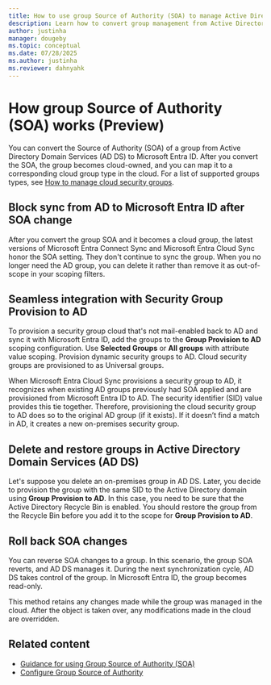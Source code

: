 ```yaml
---
title: How to use group Source of Authority (SOA) to manage Active Directory groups in Microsoft Entra ID (Preview)
description: Learn how to convert group management from Active Directory to Microsoft Entra ID using group source of authority (SOA).
author: justinha
manager: dougeby
ms.topic: conceptual
ms.date: 07/28/2025
ms.author: justinha
ms.reviewer: dahnyahk
---
```

# How group Source of Authority (SOA) works (Preview)

You can convert the Source of Authority (SOA) of a group from Active Directory Domain Services (AD DS) to Microsoft Entra ID. After you convert the SOA, the group becomes cloud-owned, and you can map it to a corresponding cloud group type in the cloud. For a list of supported groups types, see [How to manage cloud security groups](concept-group-source-of-authority-guidance.md#how-to-manage-cloud-security-groups).

## Block sync from AD to Microsoft Entra ID after SOA change

After you convert the group SOA and it becomes a cloud group, the latest versions of Microsoft Entra Connect Sync and Microsoft Entra Cloud Sync honor the SOA setting. They don't continue to sync the group. When you no longer need the AD group, you can delete it rather than remove it as out-of-scope in your scoping filters.

## Seamless integration with Security Group Provision to AD

To provision a security group cloud that's not mail-enabled back to AD and sync it with Microsoft Entra ID, add the groups to the **Group Provision to AD** scoping configuration. Use **Selected Groups** or **All groups** with attribute value scoping. Provision dynamic security groups to AD. Cloud security groups are provisioned to as Universal groups.

When Microsoft Entra Cloud Sync provisions a security group to AD, it recognizes when existing AD groups previously had SOA applied and are provisioned from Microsoft Entra ID to AD. The security identifier (SID) value provides this tie together. Therefore, provisioning the cloud security group to AD does so to the original AD group (if it exists). If it doesn’t find a match in AD, it creates a new on-premises security group.

## Delete and restore groups in Active Directory Domain Services (AD DS)

Let's suppose you delete an on-premises group in AD DS. Later, you decide to provision the group with the same SID to the Active Directory domain using **Group Provision to AD**. In this case, you need to be sure that the Active Directory Recycle Bin is enabled. You should restore the group from the Recycle Bin before you add it to the scope for **Group Provision to AD**.

## Roll back SOA changes

You can reverse SOA changes to a group. In this scenario, the group SOA reverts, and AD DS manages it. During the next synchronization cycle, AD DS takes control of the group. In Microsoft Entra ID, the group becomes read-only. 

This method retains any changes made while the group was managed in the cloud. After the object is taken over, any modifications made in the cloud are overridden.

## Related content

- [Guidance for using Group Source of Authority (SOA)](concept-group-source-of-authority-guidance.md)
- [Configure Group Source of Authority](how-to-group-source-of-authority-configure.md)
